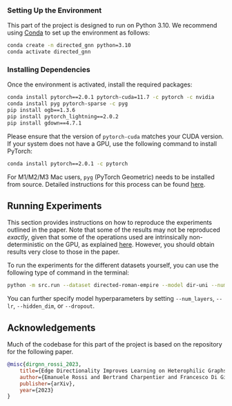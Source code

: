 ### Setting Up the Environment

This part of the project is designed to run on Python 3.10. We recommend using [Conda](https://conda.io/projects/conda/en/latest/user-guide/install/index.html) to set up the environment as follows:

```bash
conda create -n directed_gnn python=3.10
conda activate directed_gnn
```

### Installing Dependencies

Once the environment is activated, install the required packages:

```bash
conda install pytorch==2.0.1 pytorch-cuda=11.7 -c pytorch -c nvidia
conda install pyg pytorch-sparse -c pyg
pip install ogb==1.3.6
pip install pytorch_lightning==2.0.2
pip install gdown==4.7.1
```

Please ensure that the version of `pytorch-cuda` matches your CUDA version. If your system does not have a GPU, use the following command to install PyTorch:

```bash
conda install pytorch==2.0.1 -c pytorch
```

For M1/M2/M3 Mac users, `pyg` (PyTorch Geometric) needs to be installed from source. Detailed instructions for this process can be found [here](https://pytorch-geometric.readthedocs.io/en/latest/notes/installation.html#installation-from-source).

## Running Experiments

This section provides instructions on how to reproduce the experiments outlined in the paper. Note that some of the results may not be reproduced *exactly*, given that some of the operations used are intrinsically non-deterministic on the GPU, as explained [here](https://github.com/pyg-team/pytorch_geometric/issues/92). However, you should obtain results very close to those in the paper.


To run the experiments for the different datasets yourself, you can use the following type of command in the terminal:

```bash
python -m src.run --dataset directed-roman-empire --model dir-uni --num_runs 10 --patience 200 --normalize
```

You can further specify model hyperparameters by setting `--num_layers`, `--lr`, `--hidden_dim`, or `--dropout`.



## Acknowledgements

Much of the codebase for this part of the project is based on the repository for the following paper.

```bibtex
@misc{dirgnn_rossi_2023,
    title={Edge Directionality Improves Learning on Heterophilic Graphs},
    author={Emanuele Rossi and Bertrand Charpentier and Francesco Di Giovanni and Fabrizio Frasca and Stephan Günnemann and Michael Bronstein},
    publisher={arXiv},
    year={2023}
}
```